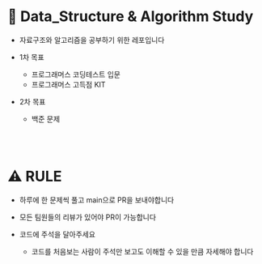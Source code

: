 # 📖 Data_Structure & Algorithm Study
- 자료구조와 알고리즘을 공부하기 위한 레포입니다
  
- 1차 목표
  - 프로그래머스 코딩테스트 입문
  - 프로그래머스 고득점 KIT
- 2차 목표
  - 백준 문제


<br><br>
# ⚠️ RULE

- 하루에 한 문제씩 풀고 main으로 PR을 보내야합니다
  
- 모든 팀원들의 리뷰가 있어야 PR이 가능합니다
- 코드에 주석을 달아주세요
  - 코드를 처음보는 사람이 주석만 보고도 이해할 수 있을 만큼 자세해야 합니다
